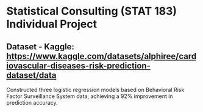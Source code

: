 # Statistical Consulting (STAT 183) Individual Project

## Dataset - Kaggle: https://www.kaggle.com/datasets/alphiree/cardiovascular-diseases-risk-prediction-dataset/data
  
Constructed three logistic regression models based on Behavioral Risk Factor Surveillance System data, achieving a 92% improvement in prediction accuracy.
